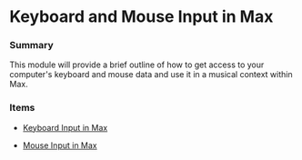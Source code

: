 # Keyboard and Mouse Input in Max

### Summary

This module will provide a brief outline of how to get access to your computer's keyboard and mouse data and use it in a musical context within Max.

### Items

* [Keyboard Input in Max](Keyboard-Input-in-Max.html)

* [Mouse Input in Max](Mouse-Input-in-Max.html)
